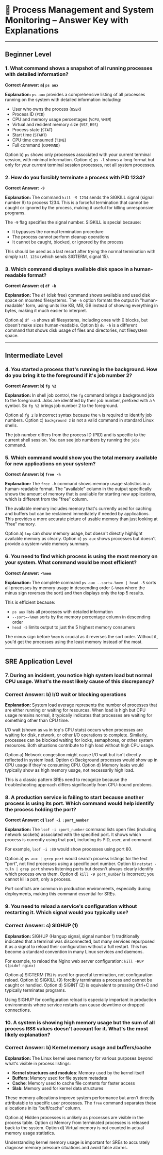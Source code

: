 # 📝 **Process Management and System Monitoring – Answer Key with Explanations**

---

## **Beginner Level**

### **1. What command shows a snapshot of all running processes with detailed information?**

**Correct Answer: a) `ps aux`**

**Explanation:** `ps aux` provides a comprehensive listing of all processes running on the system with detailed information including:

- User who owns the process (`USER`)
- Process ID (`PID`)
- CPU and memory usage percentages (`%CPU`, `%MEM`)
- Virtual and resident memory size (`VSZ`, `RSS`)
- Process state (`STAT`)
- Start time (`START`)
- CPU time consumed (`TIME`)
- Full command (`COMMAND`)

Option b) `ps` shows only processes associated with your current terminal session, with minimal information.
Option c) `ps -l` shows a long format but only for your current terminal session processes, not all system processes.

### **2. How do you forcibly terminate a process with PID 1234?**

**Correct Answer: `-9`**

**Explanation:** The command `kill -9 1234` sends the SIGKILL signal (signal number 9) to process 1234. This is a forceful termination that cannot be caught or ignored by the process, making it useful for killing unresponsive programs.

The `-9` flag specifies the signal number. SIGKILL is special because:

- It bypasses the normal termination procedure
- The process cannot perform cleanup operations
- It cannot be caught, blocked, or ignored by the process

This should be used as a last resort after trying the normal termination with simply `kill 1234` (which sends SIGTERM, signal 15).

### **3. Which command displays available disk space in a human-readable format?**

**Correct Answer: c) `df -h`**

**Explanation:** The `df` (disk free) command shows available and used disk space on mounted filesystems. The `-h` option formats the output in "human-readable" form, using units like KB, MB, GB instead of showing everything in bytes, making it much easier to interpret.

Option a) `df -a` shows all filesystems, including ones with 0 blocks, but doesn't make sizes human-readable.
Option b) `du -h` is a different command that shows disk usage of files and directories, not filesystem space.

---

## **Intermediate Level**

### **4. You started a process that's running in the background. How do you bring it to the foreground if it's job number 2?**

**Correct Answer: b) `fg %2`**

**Explanation:** In shell job control, the `fg` command brings a background job to the foreground. Jobs are identified by their job number, prefixed with a `%` symbol. So `fg %2` brings job number 2 to the foreground.

Option a) `fg 2` is incorrect syntax because the `%` is required to identify job numbers.
Option c) `background 2` is not a valid command in standard Linux shells.

The job number differs from the process ID (PID) and is specific to the current shell session. You can see job numbers by running the `jobs` command.

### **5. Which command would show you the total memory available for new applications on your system?**

**Correct Answer: b) `free -h`**

**Explanation:** The `free -h` command shows memory usage statistics in a human-readable format. The "available" column in the output specifically shows the amount of memory that is available for starting new applications, which is different from the "free" column.

The available memory includes memory that's currently used for caching and buffers but can be reclaimed immediately if needed by applications. This provides a more accurate picture of usable memory than just looking at "free" memory.

Option a) `top` can show memory usage, but doesn't directly highlight available memory as clearly.
Option c) `ps aux` shows processes but doesn't provide a system-wide memory summary.

### **6. You need to find which process is using the most memory on your system. What command would be most efficient?**

**Correct Answer: `-%mem`**

**Explanation:** The complete command `ps aux --sort=-%mem | head -5` sorts all processes by memory usage in descending order (`-%mem` where the minus sign reverses the sort) and then displays only the top 5 results.

This is efficient because:

- `ps aux` lists all processes with detailed information
- `--sort=-%mem` sorts by the memory percentage column in descending order
- `head -5` limits output to just the 5 highest memory consumers

The minus sign before `%mem` is crucial as it reverses the sort order. Without it, you'd get the processes using the least memory instead of the most.

---

## **SRE Application Level**

### **7. During an incident, you notice high system load but normal CPU usage. What's the most likely cause of this discrepancy?**

### Correct Answer: b) I/O wait or blocking operations

**Explanation:** System load average represents the number of processes that are either running or waiting for resources. When load is high but CPU usage remains normal, it typically indicates that processes are waiting for something other than CPU time.

I/O wait (shown as `wa` in top's CPU stats) occurs when processes are waiting for disk, network, or other I/O operations to complete. Similarly, processes can be blocked waiting for locks, semaphores, or other system resources. Both situations contribute to high load without high CPU usage.

Option a) Network congestion might cause I/O wait but isn't directly reflected in system load.
Option c) Background processes would show up in CPU usage if they're consuming CPU.
Option d) Memory leaks would typically show as high memory usage, not necessarily high load.

This is a classic pattern SREs need to recognize because the troubleshooting approach differs significantly from CPU-bound problems.

### **8. A production service is failing to start because another process is using its port. Which command would help identify the process holding the port?**

**Correct Answer: c) `lsof -i :port_number`**

**Explanation:** The `lsof -i :port_number` command lists open files (including network sockets) associated with the specified port. It shows which process is currently using that port, including its PID, user, and command.

For example, `lsof -i :80` would show processes using port 80.

Option a) `ps aux | grep port` would search process listings for the text "port", not find processes using a specific port number.
Option b) `netstat -tuln | grep port` shows listening ports but doesn't always clearly identify which process owns them.
Option d) `kill -9 port_number` is incorrect; you cannot kill a port, only a process.

Port conflicts are common in production environments, especially during deployments, making this command essential for SREs.

### **9. You need to reload a service's configuration without restarting it. Which signal would you typically use?**

### Correct Answer: c) SIGHUP (1)

**Explanation:** SIGHUP (Hangup signal, signal number 1) traditionally indicated that a terminal was disconnected, but many services repurposed it as a signal to reload their configuration without a full restart. This has become a standard convention in many Linux services and daemons.

For example, to reload the Nginx web server configuration: `kill -HUP $(pidof nginx)`

Option a) SIGTERM (15) is used for graceful termination, not configuration reload.
Option b) SIGKILL (9) forcibly terminates a process and cannot be caught or handled.
Option d) SIGINT (2) is equivalent to pressing Ctrl+C and typically terminates programs.

Using SIGHUP for configuration reload is especially important in production environments where service restarts can cause downtime or dropped connections.

### **10. A system is showing high memory usage but the sum of all process RSS values doesn't account for it. What's the most likely explanation?**

### Correct Answer: b) Kernel memory usage and buffers/cache

**Explanation:** The Linux kernel uses memory for various purposes beyond what's visible in process listings:

- **Kernel structures and modules**: Memory used by the kernel itself
- **Buffers**: Memory used for file system metadata
- **Cache**: Memory used to cache file contents for faster access
- **Slab**: Memory used for kernel data structures

These memory allocations improve system performance but aren't directly attributable to specific user processes. The `free` command separates these allocations in its "buff/cache" column.

Option a) Hidden processes is unlikely as processes are visible in the process table.
Option c) Memory from terminated processes is released back to the system.
Option d) Virtual memory is not counted in actual memory usage statistics.

Understanding kernel memory usage is important for SREs to accurately diagnose memory pressure situations and avoid false alarms.
